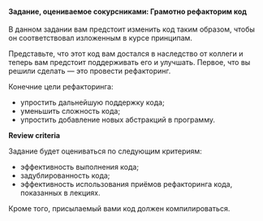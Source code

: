 #### Задание, оцениваемое сокурсниками: Грамотно рефакторим код ####


В данном задании вам предстоит изменить код таким образом, чтобы он соответствовал изложенным в курсе принципам.

Представьте, что этот код вам достался в наследство от коллеги и теперь вам предстоит поддерживать его и улучшать. Первое, что вы решили сделать — это провести рефакторинг.

Конечние цели рефакторинга:
* упростить дальнейшую поддержку кода;
* уменьшить сложность кода;
* упростить добавление новых абстракций в программу.

**Review criteria**

Задание будет оцениваться по следующим критериям:

* эффективность выполнения кода;
* задублированность кода;
* эффективность использования приёмов рефакторинга кода, показанных в лекциях.

Кроме того, присылаемый вами код должен компилироваться.